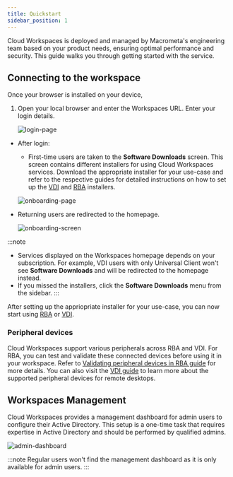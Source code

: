 ```yaml
---
title: Quickstart
sidebar_position: 1
---
```


Cloud Workspaces is deployed and managed by Macrometa's engineering team based on your product needs, ensuring optimal performance and security. This guide walks you through getting started with the service. 

## Connecting to the workspace

Once your browser is installed on your device,

1. Open your local browser and enter the Workspaces URL. Enter your login details.

     ![login-page](/img/runbook-images/login-page.png)

- After login:
    - First-time users are taken to the **Software Downloads** screen. This screen contains different installers for using Cloud Workspaces services. Download the appropriate installer for your use-case and refer to the respective guides for detailed instructions on how to set up the [VDI](./solutions/remote-desktop-enviroment/index.md#download-the-vdi-installer) and [RBA](./solutions/remote-browser-accelerator/index.md#step-1-download-and-install-the-rba-installer) installers.
    
    ![onboarding-page](/img/runbook-images/onboarding.png)
    

- Returning users are redirected to the homepage.

    ![onboarding-screen](/img/workspaces/onboard-screen.png)

:::note
- Services displayed on the Workspaces homepage depends on your subscription. For example, VDI users with only Universal Client won't see **Software Downloads** and will be redirected to the homepage instead.  
- If you missed the installers, click the **Software Downloads** menu from the sidebar.
:::

After setting up the appriopriate installer for your use-case, you can now start using [RBA](./solutions/remote-browser-accelerator/index.md) or [VDI](./solutions/remote-desktop-enviroment/index.md). 



### Peripheral devices

Cloud Workspaces support various peripherals across RBA and VDI. For RBA, you can test and validate these connected devices before using it in your workspace. Refer to [Validating peripheral devices in RBA guide](./solutions/remote-browser-accelerator/rba-peripheral-validator.md) for more details. You can also visit the [VDI guide](./solutions/remote-desktop-enviroment/index.md) to learn more about the supported peripheral devices for remote desktops.

## Workspaces Management

Cloud Workspaces provides a management dashboard for admin users to configure their Active Directory. This setup is a one-time task that requires expertise in Active Directory and should be performed by qualified admins.

![admin-dashboard](/img/runbook-images/management-dashboard.png)

:::note
Regular users won't find the management dashboard as it is only available for admin users.
:::

